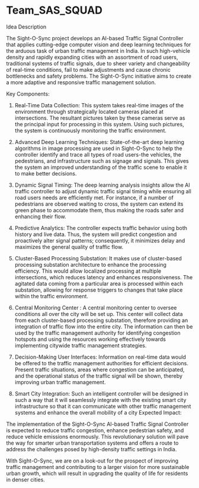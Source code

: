 # Team_SAS_SQUAD
Idea Description

The Sight-O-Sync project develops an AI-based Traffic Signal Controller that applies cutting-edge computer vision and deep learning techniques for the arduous task of urban traffic management in India. In such high-vehicle density and rapidly expanding cities with an assortment of road users, traditional systems of traffic signals, due to sheer variety and changeability of real-time conditions, fail to make adjustments and cause chronic bottlenecks and safety problems. The Sight-O-Sync initiative aims to create a more adaptive and responsive traffic management solution.

 Key Components:

1. Real-Time Data Collection: 
   This system takes real-time images of the environment through strategically located cameras placed at intersections. The resultant pictures taken by these cameras serve as the principal input for processing in this system. Using such pictures, the system is continuously monitoring the traffic environment.

2. Advanced Deep Learning Techniques:
State-of-the-art deep learning algorithms in image processing are used in Sight-O-Sync to help the controller identify and trace all types of road users-the vehicles, the pedestrians, and infrastructure such as signage and signals. This gives the system an improved understanding of the traffic scene to enable it to make better decisions.

3. Dynamic Signal Timing:
The deep learning analysis insights allow the AI traffic controller to adjust dynamic traffic signal timing while ensuring all road users needs are efficiently met. For instance, if a number of pedestrians are observed waiting to cross, the system can extend its green phase to accommodate them, thus making the roads safer and enhancing their flow.

4. Predictive Analytics:
The controller expects traffic behavior using both history and live data. Thus, the system will predict congestion and proactively alter signal patterns; consequently, it minimizes delay and maximizes the general quality of traffic flow.


5. Cluster-Based Processing Substation:
It makes use of cluster-based processing substation architecture to enhance the processing efficiency. This would allow localized processing at multiple intersections, which reduces latency and enhances responsiveness. The agitated data coming from a particular area is processed within each substation, allowing for response triggers to changes that take place within the traffic environment.

6. Central Monitoring Center :
A central monitoring center to oversee conditions all over the city will be set up. This center will collect data from each cluster-based processing substation, therefore providing an integration of traffic flow into the entire city. The information can then be used by the traffic management authority for identifying congestion hotspots and using the resources working effectively towards implementing citywide traffic management strategies.

7. Decision-Making User Interfaces:
Information on real-time data would be offered to the traffic management authorities for efficient decisions. Present traffic situations, areas where congestion can be anticipated, and the operational status of the traffic signal will be shown, thereby improving urban traffic management.

8. Smart City Integration:
Such an intelligent controller will be designed in such a way that it will seamlessly integrate with the existing smart city infrastructure so that it can communicate with other traffic management systems and enhance the overall mobility of a city
Expected Impact:

The implementation of the Sight-O-Sync AI-based Traffic Signal Controller is expected to reduce traffic congestion, enhance pedestrian safety, and reduce vehicle emissions enormously. This revolutionary solution will pave the way for smarter urban transportation systems and offers a route to address the challenges posed by high-density traffic settings in India.

With Sight-O-Sync, we are on a look-out for the prospect of improving traffic management and contributing to a larger vision for more sustainable urban growth, which will result in upgrading the quality of life for residents in denser cities.
